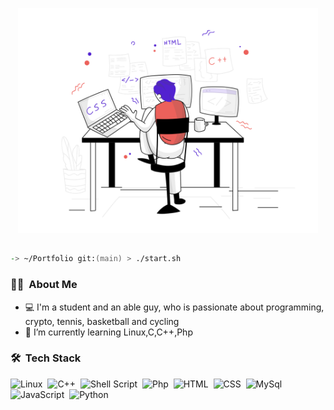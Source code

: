 <p align="center">
  <img src="svg/webdevelopment.svg " width="480px"/>
</p>

<h2 align="center"></h2>

```zsh
-> ~/Portfolio git:(main) > ./start.sh
```

### 👨🏻‍ &nbsp;About Me
- 💻 I'm a student and an able guy, who is passionate about programming, crypto, tennis, basketball and cycling
- 🌱 I’m currently learning Linux,C,C++,Php

### 🛠 &nbsp;Tech Stack
![Linux](https://img.shields.io/badge/Ubuntu-E95420?style=for-the-badge&logo=ubuntu&logoColor=white)&nbsp;
![C++](https://img.shields.io/badge/C%2B%2B-00599C?style=for-the-badge&logo=c%2B%2B&logoColor=white)&nbsp;
![Shell Script](https://img.shields.io/badge/Shell_Script-121011?style=for-the-badge&logo=gnu-bash&logoColor=white)&nbsp;
![Php](https://img.shields.io/badge/PHP-777BB4?style=for-the-badge&logo=php&logoColor=white)&nbsp;
![HTML](https://img.shields.io/badge/HTML-239120?style=for-the-badge&logo=html5&logoColor=white)&nbsp;
![CSS](https://img.shields.io/badge/CSS-239120?&style=for-the-badge&logo=css3&logoColor=white)&nbsp;
![MySql](https://img.shields.io/badge/MySQL-00000F?style=for-the-badge&logo=mysql&logoColor=white)&nbsp;
![JavaScript](https://img.shields.io/badge/JavaScript-F7DF1E?style=for-the-badge&logo=javascript&logoColor=black)&nbsp;
![Python](https://img.shields.io/badge/Python-3776AB?style=for-the-badge&logo=python&logoColor=white)&nbsp;

